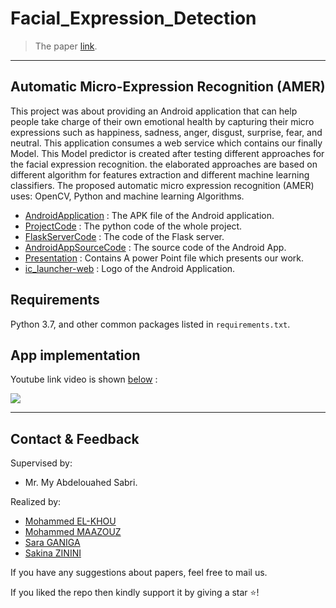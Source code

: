 # Facial_Expression_Detection
> The paper [link](https://www.academia.edu/42489448/Different_approaches_for_facial_expression_recognition).
---

## Automatic Micro-Expression Recognition (AMER)

This project was about providing an Android application that can help people take charge of their own emotional health by capturing their micro expressions such as happiness, sadness, anger, disgust, surprise, fear, and neutral. This application consumes a web service which contains our finally Model. This Model predictor is created after testing different approaches for the facial expression recognition. the elaborated approaches are based on different algorithm for features extraction and different machine learning classifiers. 
The proposed automatic micro expression recognition (AMER) uses: OpenCV, Python and machine learning Algorithms.


- [AndroidApplication](AndroidApplication/MOODCheck.apk) : The APK file of the Android application.
- [ProjectCode](ProjectCode/) : The python code of the whole project.
- [FlaskServerCode](FlaskServerCode/) : The code of the Flask server.
- [AndroidAppSourceCode](AndroidAppSourceCode/) : The source code of the Android App.
- [Presentation](Presentation/) : Contains A power Point file which presents our work.
- [ic_launcher-web](ic_launcher-web.png) : Logo of the Android Application.

## Requirements

Python 3.7, and other common packages listed in `requirements.txt`.

## App implementation

Youtube link video is shown [below](https://www.youtube.com/watch?v=H0dOHoLU8cs) :

[![](https://i.ytimg.com/vi/H0dOHoLU8cs/hqdefault.jpg?sqp=-oaymwEZCNACELwBSFXyq4qpAwsIARUAAIhCGAFwAQ==&rs=AOn4CLDoskEmT091eSdOIOIiOMhUIWOCkg)](https://www.youtube.com/watch?v=H0dOHoLU8cs)

***

## Contact & Feedback 

Supervised by:
* Mr. My Abdelouahed Sabri.

Realized by:
* [Mohammed EL-KHOU](https://www.linkedin.com/in/m-elkhou/)
* [Mohammed MAAZOUZ](https://www.linkedin.com/in/mohammed-maazouz/)
* [Sara GANIGA](https://www.linkedin.com/in/sara-ganiga-905456184/)
* [Sakina ZININI](https://www.linkedin.com/in/sakina-zinini-9b0aa0172/)

If you have any suggestions about papers, feel free to mail us.

If you liked the repo then kindly support it by giving a star ⭐!
